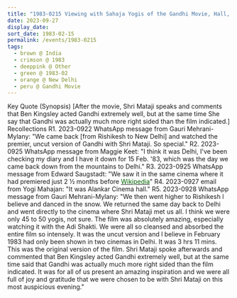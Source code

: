 ```yaml
---
title: "1983-0215 Viewing with Sahaja Yogis of the Gandhi Movie, Hall, Alankar Cinema, Lajpat Nagar 3, New Delhi, India"
date: 2023-09-27
display_date: 
sort_date: 1983-02-15
permalink: /events/1983-0215
tags:
  - brown @ India
  - crimson @ 1983
  - deeppink @ Other
  - green @ 1983-02
  - orange @ New Delhi
  - peru @ Gandhi Movie
---
```


<wave-list>
  <list-title color="DarkSeaGreen" width="75">Key Quote (Synopsis)</list-title>
  <list-item color="BlanchedAlmond" width="200">[After the movie, Shri Mataji speaks and comments that Ben Kingsley acted Gandhi extremely well, but at the same time She say that Gandhi was actually much more right sided than the film indicated.]</list-item>
</wave-list>

<br>

<wave-list>
  <list-title color="DarkSeaGreen" width="75">Recollections</list-title>
  <list-item color="BlanchedAlmond"  width="200">R1. 2023-0922 WhatsApp message from Gauri Mehrani-Mylany: "We came back [from Rishikesh to New Delhi] and watched the premier, uncut version of Gandhi with Shri Mataji. So special."</list-item>
  <list-item color="Lavender" width="200">R2. 2023-0925 WhatsApp message from Maggie Keet: "I think it was Delhi, I've been checking my diary and I have it down for 15 Feb. '83, which was the day we came back down from the mountains to Delhi."</list-item>
  <list-item color="BlanchedAlmond" width="200">R3. 2023-0925 WhatsApp message from Edward Saugstadt: "We saw it in the same cinema where it had premiered just 2 ½ months before <a href="https://en.m.wikipedia.org/wiki/Gandhi_(film)/"> <font color="DarkGreen"> Wikipedia</font></a>"</list-item>
  <list-item color="Lavender" width="200">R4. 2023-0927 email from Yogi Mahajan: "It was Alankar Cinema hall."</list-item>
  <list-item color="BlanchedAlmond" width="200">R5. 2023-0928 WhatsApp message from Gauri Mehrani-Mylany: "We then went higher to Rishikesh l believe and danced in the snow. We returned the same day back to Delhi and went directly to the cinema where Shri Mataji met us all. I think we were only 45 to 50 yogis, not sure. The film was absolutely amazing, especially watching it with the Adi Shakti. We were all so cleansed and absorbed the entire film so intensely. It was the uncut version and l believe in February 1983 had only been shown in two cinemas in Delhi. It was 3 hrs 11 mins. This was the original version of the film. Shri Mataji spoke afterwards and commented that Ben Kingsley acted Gandhi extremely well, but at the same time said that Gandhi was actually much more right sided than the film indicated. It was for all of us present an amazing inspiration and we were all full of joy and gratitude that we were chosen to be with Shri Mataji on this most auspicious evening."</list-item>
</wave-list>